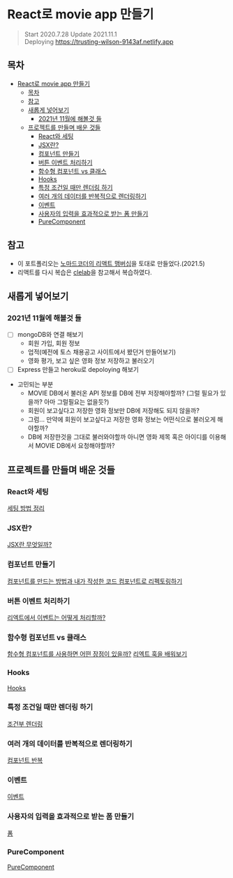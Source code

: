 # React로 movie app 만들기

> Start 2020.7.28
> Update 2021.11.1  
> Deploying https://trusting-wilson-9143af.netlify.app

## 목차

- [React로 movie app 만들기](#react로-movie-app-만들기)
  - [목차](#목차)
  - [참고](#참고)
  - [새롭게 넣어보기](#새롭게-넣어보기)
    - [2021년 11월에 해볼것 들](#2021년-11월에-해볼것-들)
  - [프로젝트를 만들며 배운 것들](#프로젝트를-만들며-배운-것들)
    - [React와 세팅](#react와-세팅)
    - [JSX란?](#jsx란)
    - [컴포넌트 만들기](#컴포넌트-만들기)
    - [버튼 이벤트 처리하기](#버튼-이벤트-처리하기)
    - [함수형 컴포넌트 vs 클래스](#함수형-컴포넌트-vs-클래스)
    - [Hooks](#hooks)
    - [특정 조건일 때만 렌더링 하기](#특정-조건일-때만-렌더링-하기)
    - [여러 개의 데이터를 반복적으로 렌더링하기](#여러-개의-데이터를-반복적으로-렌더링하기)
    - [이벤트](#이벤트)
    - [사용자의 입력을 효과적으로 받는 폼 만들기](#사용자의-입력을-효과적으로-받는-폼-만들기)
    - [PureComponent](#purecomponent)

## 참고

- 이 포트폴리오는 [노마드코더의 리액트 맴버십](https://nomadcoders.co/react-for-beginners)을 토대로 만들었다.(2021.5)
- 리액트를 다시 복습은 [clelab](https://clelab.io/course/react)을 참고해서 복습하였다.

## 새롭게 넣어보기

### 2021년 11월에 해볼것 들

- [ ] mongoDB와 연결 해보기
  - 회원 가입, 회원 정보
  - 업적(예전에 토스 채용공고 사이트에서 봤던거 만들어보기)
  - 영화 평가, 보고 싶은 영화 정보 저장하고 불러오기
- [ ] Express 만들고 heroku로 depoloying 해보기

- 고민되는 부분
  - MOVIE DB에서 불러온 API 정보를 DB에 전부 저장해야할까? (그럴 필요가 있을까? 아마 그럴필요는 없을듯?)
  - 회원이 보고싶다고 저장한 영화 정보만 DB에 저장해도 되지 않을까?
  - 그럼... 만약에 회원이 보고싶다고 저장한 영화 정보는 어떤식으로 불러오게 해야할까?
  - DB에 저장한것을 그대로 불러와야할까 아니면 영화 제목 혹은 아이디를 이용해서 MOVIE DB에서 요청해야할까?

## 프로젝트를 만들며 배운 것들

### React와 세팅

[세팅 방법 정리](documents/0setting.md)

### JSX란?

[JSX란 무엇일까?](documents/1whatIsJsx.md)

### 컴포넌트 만들기

[컴포넌트를 만드는 방법과 내가 작성한 코드 컴포넌트로 리펙토링하기](documents/2makeComponents.md)

### 버튼 이벤트 처리하기

[리엑트에서 이벤트는 어떻게 처리할까?](documents/3makeBtn.md)

### 함수형 컴포넌트 vs 클래스

[함수형 컴포넌트를 사용하면 어떤 장점이 있을까?](documents/3functionVsClass.md)
[리엑트 훅을 배워보기](documents/4Hooks.md)

### Hooks

[Hooks](documents/4Hooks.md)

### 특정 조건일 때만 렌더링 하기

[조건부 렌더링](./documents/5conditional.md)

### 여러 개의 데이터를 반복적으로 렌더링하기

[컴포넌트 반복](./documents/6repeat.md)

### 이벤트

[이벤트](./documents/7handleEvent.md)

### 사용자의 입력을 효과적으로 받는 폼 만들기

[폼](./documents/8form.md)

### PureComponent

[PureComponent](./documents/9pure.md)
